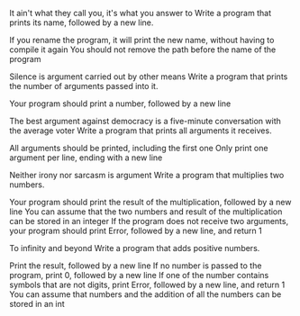 It ain't what they call you, it's what you answer to Write a program that prints its name, followed by a new line.

If you rename the program, it will print the new name, without having to compile it again You should not remove the path before the name of the program

Silence is argument carried out by other means Write a program that prints the number of arguments passed into it.

Your program should print a number, followed by a new line

The best argument against democracy is a five-minute conversation with the average voter Write a program that prints all arguments it receives.

All arguments should be printed, including the first one Only print one argument per line, ending with a new line

Neither irony nor sarcasm is argument Write a program that multiplies two numbers.

Your program should print the result of the multiplication, followed by a new line You can assume that the two numbers and result of the multiplication can be stored in an integer If the program does not receive two arguments, your program should print Error, followed by a new line, and return 1

To infinity and beyond Write a program that adds positive numbers.

Print the result, followed by a new line If no number is passed to the program, print 0, followed by a new line If one of the number contains symbols that are not digits, print Error, followed by a new line, and return 1 You can assume that numbers and the addition of all the numbers can be stored in an int
